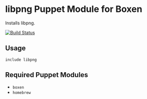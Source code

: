 # libpng Puppet Module for Boxen

Installs libpng.

[![Build Status](https://travis-ci.org/boxen/puppet-libpng.png?branch=master)](https://travis-ci.org/boxen/puppet-libpng)

## Usage

```puppet
include libpng
```

## Required Puppet Modules

* `boxen`
* `homebrew`

